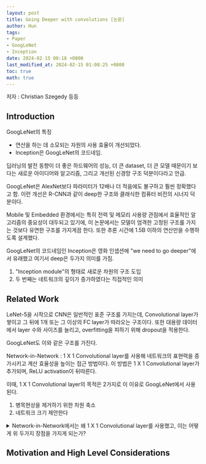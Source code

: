 ```yaml
---
layout: post
title: Going Deeper with convolutions [논문]
author: Hun
tags:
- Paper
- GoogLeNet
- Inception 
date: 2024-02-15 00:18 +0800
last_modified_at: 2024-02-15 01:08:25 +0800
toc: true
math: true
---
```


저자 : Christian Szegedy 등등

## Introduction

GoogLeNet의 특징
- 연산을 하는 데 소모되는 자원의 사용 효율이 개선되었다.
- Inception은 GoogLeNet의 코드네임.

딥러닝의 발전 동향이 더 좋은 하드웨어의 성능, 더 큰 dataset, 더 큰 모델 때문이기 보다는 새로운 아이디어와 알고리즘, 그리고 개선된 신경망 구조 덕분이다라고 언급.

GoogLeNet은 AlexNet보다 파라미터가 12배나 더 적음에도 불구하고 훨씬 정확했다고 함. 이런 개선은 R-CNN과 같이 deep한 구조와 클래식한 컴퓨터 비전의 시너지 덕분이다.

Mobile 및 Embedded 환경에서는 특히 전력 및 메모리 사용량 관점에서 효율적인 알고리즘의 중요성이 대두되고 있기에, 이 논문에서는 모델이 엄격한 고정된 구조를 가지는 것보다 유연한 구조를 가지게끔 한다. 또한 추론 시간에 1.5B 이하의 연산만을 수행하도록 설계했다.

GoogLeNet의 코드네임인 Inception은 영화 인셉션에 "we need to go deeper"에서 유래했고 여기서 deep은 두가지 의미를 가짐.
1. "Inception module"의 형태로 새로운 차원의 구조 도입
2. 두 번째는 네트워크의 깊이가 증가하였다는 직접적인 의미

## Related Work

LeNet-5을 시작으로 CNN은 일반적인 표준 구조를 가지는데, Convolutional layer가 쌓이고 그 뒤에 1개 또는 그 이상의 FC layer가 따라오는 구조이다. 또한 대용량 데이터에서 layer 수와 사이즈를 늘리고, overfitting을 피하기 위해 dropout을 적용한다.

GoogLeNet도 이와 같은 구조를 가진다.

Network-in-Network : 1 X 1 Convolutional layer를 사용해 네트워크의 표현력을 증가시키고 계산 효율성을 높이는 접근 방법이다.
이 방법은 1 X 1 Convolutional layer가 추가되며, ReLU activation이 뒤따른다.

이때, 1 X 1 Convolutional layer의 목적은 2가지로 이 이유로 GoogLeNet에서 사용된다.

1. 병목현상을 제거하기 위한 차원 축소
2. 네트워크 크기 제안한다

<details>
<summary>
Network-in-Network에서는 왜 1 X 1 Convolutional layer를 사용했고, 이는 어떻게 위 두가지 장점을 가지게 되는가?
</summary>

<br />
<img src="/GoogLeNet_11Convolution.png">

NIN(Network-in-Network)에서는 CCCP(Casecaded Cross Channel Pooling)이란 기법이 사용되었다. <br />이는 하나의 feature map에 대해 수행하는 일반적인 pooling 기법과 달리 channel을 직렬로 묶어 픽셀 별로 pooling을 수행하는 것으로, feature map의 크기는 그대로이고, channel의 수만 줄어들게 하여 차원 축소의 효과가 있다. 
<br /><br />
CCCP 작동 방식:
<br /><br />
1. 채널 직렬 연결: 먼저, 서로 연관성이 높은 채널들을 그룹화하여 직렬로 연결합니다.<br />
2. 픽셀별 풀링: 각 채널 그룹에 대해 픽셀별 최대 풀링 또는 평균 풀링을 수행합니다.<br />
3. 채널 축소: 풀링 결과를 통해 채널 수를 줄여 계산 효율성을 높입니다.(3D -> 1D)<br />
4. 다단계 풀링: 위의 과정을 여러 단계 반복하여 더욱 강력한 특징 추출을 수행합니다.<br /><br />

그런데 이 CCCP 기법은 1 x 1 Convolutional layer과 그 연산 방식 및 효과가 매우 유사하다. 따라서 GoogLeNet에서 1 x 1 Convolutional layer를 Inception module에 적용한 것이다.
</details>

## Motivation and High Level Considerations
